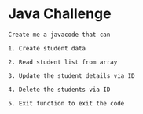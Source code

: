 
# Java Challenge 


```
Create me a javacode that can 
```

```
1. Create student data
```

```
2. Read student list from array
```

```
3. Update the student details via ID
```

```
4. Delete the students via ID
```

```
5. Exit function to exit the code
```
